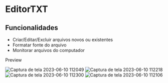 # EditorTXT

## Funcionalidades
- Criar/Editar/Excluir arquivos novos ou existentes
- Formatar fonte do arquivo
- Monitorar arquivos do computador

Preview

![Captura de tela 2023-06-10 112049](https://github.com/EMarceloCM/EditorTXT/assets/120042864/e50c5338-3df1-4925-b279-952c8a79af63)
![Captura de tela 2023-06-10 112218](https://github.com/EMarceloCM/EditorTXT/assets/120042864/4d9e5dec-3947-4e8f-be89-f9ec1e35aa1e)
![Captura de tela 2023-06-10 112300](https://github.com/EMarceloCM/EditorTXT/assets/120042864/1aa172c8-51f6-43a5-90af-d1f49d60c327)
![Captura de tela 2023-06-10 112106](https://github.com/EMarceloCM/EditorTXT/assets/120042864/d46322ca-e7b0-4f16-acf7-d51d1b09c8a2)
